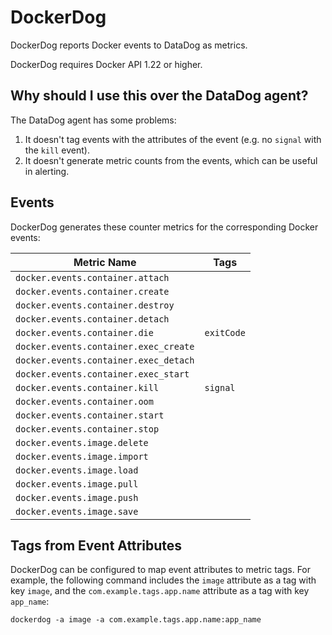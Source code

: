 # DockerDog

DockerDog reports Docker events to DataDog as metrics.

DockerDog requires Docker API 1.22 or higher.

## Why should I use this over the DataDog agent?

The DataDog agent has some problems:

1. It doesn't tag events with the attributes of the event (e.g. no `signal` with the `kill` event).
2. It doesn't generate metric counts from the events, which can be useful in alerting.

## Events

DockerDog generates these counter metrics for the corresponding Docker events:


| Metric Name                           | Tags       |
| ---                                   | ---        |
| `docker.events.container.attach`      |            |
| `docker.events.container.create`      |            |
| `docker.events.container.destroy`     |            |
| `docker.events.container.detach`      |            |
| `docker.events.container.die`         | `exitCode` |
| `docker.events.container.exec_create` |            |
| `docker.events.container.exec_detach` |            |
| `docker.events.container.exec_start`  |            |
| `docker.events.container.kill`        | `signal`   |
| `docker.events.container.oom`         |            |
| `docker.events.container.start`       |            |
| `docker.events.container.stop`        |            |
| `docker.events.image.delete`          |            |
| `docker.events.image.import`          |            |
| `docker.events.image.load`            |            |
| `docker.events.image.pull`            |            |
| `docker.events.image.push`            |            |
| `docker.events.image.save`            |            |


## Tags from Event Attributes

DockerDog can be configured to map event attributes to metric tags. For
example, the following command includes the `image` attribute as a tag with key
`image`, and the `com.example.tags.app.name` attribute as a tag with key
`app_name`:

```
dockerdog -a image -a com.example.tags.app.name:app_name
```
